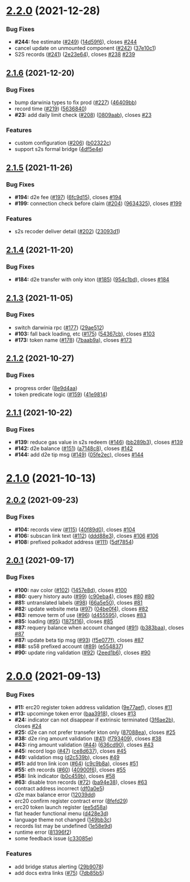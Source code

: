 # [2.2.0](https://github.com/darwinia-network/wormhole-pro/compare/v2.1.6...v2.2.0) (2021-12-28)

### Bug Fixes

- **#244:** fee estimate ([#249](https://github.com/darwinia-network/wormhole-pro/issues/249)) ([14d59f6](https://github.com/darwinia-network/wormhole-pro/commit/14d59f6049e0b9a981595da7faf60ce0d26f9c15)), closes [#244](https://github.com/darwinia-network/wormhole-pro/issues/244)
- cancel update on unmounted component ([#242](https://github.com/darwinia-network/wormhole-pro/issues/242)) ([37e10c1](https://github.com/darwinia-network/wormhole-pro/commit/37e10c16812dcaf05d29b9c17ad5d513cde90bd4))
- S2S records ([#241](https://github.com/darwinia-network/wormhole-pro/issues/241)) ([2e23e64](https://github.com/darwinia-network/wormhole-pro/commit/2e23e6477d90cb6d041ca5ebd5b4c588e3bfcaed)), closes [#238](https://github.com/darwinia-network/wormhole-pro/issues/238) [#239](https://github.com/darwinia-network/wormhole-pro/issues/239)

## [2.1.6](https://github.com/darwinia-network/wormhole-pro/compare/v2.1.5...v2.1.6) (2021-12-20)

### Bug Fixes

- bump darwinia types to fix prod ([#227](https://github.com/darwinia-network/wormhole-pro/issues/227)) ([46409bb](https://github.com/darwinia-network/wormhole-pro/commit/46409bb4dbe240558ceba89efa1e5370b1bc0c7a))
- record time ([#219](https://github.com/darwinia-network/wormhole-pro/issues/219)) ([5636840](https://github.com/darwinia-network/wormhole-pro/commit/5636840c0e3f0ecac344605259a95dfcd48e6e32))
- **#23:** add daily limit check ([#208](https://github.com/darwinia-network/wormhole-pro/issues/208)) ([0809aab](https://github.com/darwinia-network/wormhole-pro/commit/0809aab45b32dba55f24182304ff4a82d3aff25b)), closes [#23](https://github.com/darwinia-network/wormhole-pro/issues/23)

### Features

- custom configuration ([#206](https://github.com/darwinia-network/wormhole-pro/issues/206)) ([b02322c](https://github.com/darwinia-network/wormhole-pro/commit/b02322c21f6005517e14d5c998fd13a36d1f98f8))
- support s2s formal bridge ([4df5e4e](https://github.com/darwinia-network/wormhole-pro/commit/4df5e4e831bc3687a4bbcf8ed21ebc04b3ebfae7))

## [2.1.5](https://github.com/darwinia-network/wormhole-pro/compare/v2.1.4...v2.1.5) (2021-11-26)

### Bug Fixes

- **#194:** d2e fee ([#197](https://github.com/darwinia-network/wormhole-pro/issues/197)) ([6fc9d15](https://github.com/darwinia-network/wormhole-pro/commit/6fc9d15361a1f6b6b08aa79c7c4fd60a38fe8df5)), closes [#194](https://github.com/darwinia-network/wormhole-pro/issues/194)
- **#199:** connection check before claim ([#204](https://github.com/darwinia-network/wormhole-pro/issues/204)) ([9634325](https://github.com/darwinia-network/wormhole-pro/commit/96343258632817021052dcb39b8406aa3d5e13e6)), closes [#199](https://github.com/darwinia-network/wormhole-pro/issues/199)

### Features

- s2s recoder deliver detail ([#202](https://github.com/darwinia-network/wormhole-pro/issues/202)) ([23093d1](https://github.com/darwinia-network/wormhole-pro/commit/23093d148a2986a5574c0b87940dd5717c8b8f49))

## [2.1.4](https://github.com/darwinia-network/wormhole-pro/compare/v2.1.3...v2.1.4) (2021-11-20)

### Bug Fixes

- **#184:** d2e transfer with only kton ([#185](https://github.com/darwinia-network/wormhole-pro/issues/185)) ([954c1bd](https://github.com/darwinia-network/wormhole-pro/commit/954c1bd12e19a94e4ae540ec7d75c56f40fdbb64)), closes [#184](https://github.com/darwinia-network/wormhole-pro/issues/184)

## [2.1.3](https://github.com/darwinia-network/wormhole-pro/compare/v2.1.2...v2.1.3) (2021-11-05)

### Bug Fixes

- switch darwinia rpc ([#177](https://github.com/darwinia-network/wormhole-pro/issues/177)) ([29ae512](https://github.com/darwinia-network/wormhole-pro/commit/29ae512823a5faa8347804a1a2b1b88e840097a2))
- **#103:** fall back loading, etc ([#175](https://github.com/darwinia-network/wormhole-pro/issues/175)) ([54367cb](https://github.com/darwinia-network/wormhole-pro/commit/54367cb39d90944c8c0a2b8a699b3e71273a8f3d)), closes [#103](https://github.com/darwinia-network/wormhole-pro/issues/103)
- **#173:** token name ([#178](https://github.com/darwinia-network/wormhole-pro/issues/178)) ([7baab9a](https://github.com/darwinia-network/wormhole-pro/commit/7baab9a27c6837d31ca5ad540dbdf2989c95860c)), closes [#173](https://github.com/darwinia-network/wormhole-pro/issues/173)

## [2.1.2](https://github.com/darwinia-network/wormhole-pro/compare/v2.1.1...v2.1.2) (2021-10-27)

### Bug Fixes

- progress order ([8e9d4aa](https://github.com/darwinia-network/wormhole-pro/commit/8e9d4aa8ecfa676051f25c61fc600aff1d202df9))
- token predicate logic ([#159](https://github.com/darwinia-network/wormhole-pro/issues/159)) ([41e9814](https://github.com/darwinia-network/wormhole-pro/commit/41e98141e3c03207e9b638a7fbefe6f51b857282))

## [2.1.1](https://github.com/darwinia-network/wormhole-pro/compare/v2.1.0...v2.1.1) (2021-10-22)

### Bug Fixes

- **#139:** reduce gas value in s2s redeem ([#146](https://github.com/darwinia-network/wormhole-pro/issues/146)) ([bb289b3](https://github.com/darwinia-network/wormhole-pro/commit/bb289b372462f76da4eea308fa8634d8631dbdc0)), closes [#139](https://github.com/darwinia-network/wormhole-pro/issues/139)
- **#142:** d2e balance ([#151](https://github.com/darwinia-network/wormhole-pro/issues/151)) ([a7148c8](https://github.com/darwinia-network/wormhole-pro/commit/a7148c89b453f66c4f9113fa443822ab60dd60ef)), closes [#142](https://github.com/darwinia-network/wormhole-pro/issues/142)
- **#144:** add d2e tip msg ([#149](https://github.com/darwinia-network/wormhole-pro/issues/149)) ([05fe2ec](https://github.com/darwinia-network/wormhole-pro/commit/05fe2ecce689034c882660687c509bbeaecccdf1)), closes [#144](https://github.com/darwinia-network/wormhole-pro/issues/144)

# [2.1.0](https://github.com/darwinia-network/wormhole-pro/compare/v2.0.2...v2.1.0) (2021-10-13)

## [2.0.2](https://github.com/darwinia-network/wormhole-pro/compare/v2.0.1...v2.0.2) (2021-09-23)

### Bug Fixes

- **#104:** records view ([#115](https://github.com/darwinia-network/wormhole-pro/issues/115)) ([40f89d0](https://github.com/darwinia-network/wormhole-pro/commit/40f89d04ee5b743ae1342f8bf331d352d3e3110e)), closes [#104](https://github.com/darwinia-network/wormhole-pro/issues/104)
- **#106:** subscan link text ([#112](https://github.com/darwinia-network/wormhole-pro/issues/112)) ([ddd88e3](https://github.com/darwinia-network/wormhole-pro/commit/ddd88e3ac9b11770ed50855f46f34d7df130f25f)), closes [#106](https://github.com/darwinia-network/wormhole-pro/issues/106) [#106](https://github.com/darwinia-network/wormhole-pro/issues/106)
- **#108:** prefixed polkadot address ([#111](https://github.com/darwinia-network/wormhole-pro/issues/111)) ([5df7854](https://github.com/darwinia-network/wormhole-pro/commit/5df78544dc3f18153162aa96444ef0da25a8c3cb))

## [2.0.1](https://github.com/darwinia-network/wormhole-pro/compare/v2.0.0...v2.0.1) (2021-09-17)

### Bug Fixes

- **#100:** nav color ([#102](https://github.com/darwinia-network/wormhole-pro/issues/102)) ([1457e8d](https://github.com/darwinia-network/wormhole-pro/commit/1457e8d4c67eff18255ca54525633d3c23b6300b)), closes [#100](https://github.com/darwinia-network/wormhole-pro/issues/100)
- **#80:** query history auto ([#99](https://github.com/darwinia-network/wormhole-pro/issues/99)) ([c90eba4](https://github.com/darwinia-network/wormhole-pro/commit/c90eba43b3a104fc8e3bb75fd3599a1500ef1d7f)), closes [#80](https://github.com/darwinia-network/wormhole-pro/issues/80) [#80](https://github.com/darwinia-network/wormhole-pro/issues/80)
- **#81:** untranslated labels ([#98](https://github.com/darwinia-network/wormhole-pro/issues/98)) ([66a5e50](https://github.com/darwinia-network/wormhole-pro/commit/66a5e508d2e403a03fd798c4adab14d26a857973)), closes [#81](https://github.com/darwinia-network/wormhole-pro/issues/81)
- **#82:** update website meta ([#97](https://github.com/darwinia-network/wormhole-pro/issues/97)) ([04be0f4](https://github.com/darwinia-network/wormhole-pro/commit/04be0f485ff5b4cb727ad73b82a4bc375a195ff8)), closes [#82](https://github.com/darwinia-network/wormhole-pro/issues/82)
- **#83:** remove term of use ([#96](https://github.com/darwinia-network/wormhole-pro/issues/96)) ([d455595](https://github.com/darwinia-network/wormhole-pro/commit/d45559530d21d62573c761b145c135dc8dd7cc15)), closes [#83](https://github.com/darwinia-network/wormhole-pro/issues/83)
- **#85:** loading ([#95](https://github.com/darwinia-network/wormhole-pro/issues/95)) ([1875f16](https://github.com/darwinia-network/wormhole-pro/commit/1875f16292203ca9356036da1e538bb336084b98)), closes [#85](https://github.com/darwinia-network/wormhole-pro/issues/85)
- **#87:** requery balance when account changed ([#91](https://github.com/darwinia-network/wormhole-pro/issues/91)) ([b383baa](https://github.com/darwinia-network/wormhole-pro/commit/b383baac6d0fb31499b911b7073dc78230bf29bd)), closes [#87](https://github.com/darwinia-network/wormhole-pro/issues/87)
- **#87:** update beta tip msg ([#93](https://github.com/darwinia-network/wormhole-pro/issues/93)) ([f5e077f](https://github.com/darwinia-network/wormhole-pro/commit/f5e077f221752ab32268a398b972d93f2cde14db)), closes [#87](https://github.com/darwinia-network/wormhole-pro/issues/87)
- **#88:** ss58 prefixed account ([#89](https://github.com/darwinia-network/wormhole-pro/issues/89)) ([e554837](https://github.com/darwinia-network/wormhole-pro/commit/e554837930307a4b809a89e83d160d9905f59431))
- **#90:** update ring validation ([#92](https://github.com/darwinia-network/wormhole-pro/issues/92)) ([2eed1b6](https://github.com/darwinia-network/wormhole-pro/commit/2eed1b60f248c7b865f257b89c494f52ad8c1832)), closes [#90](https://github.com/darwinia-network/wormhole-pro/issues/90)

# [2.0.0](https://github.com/darwinia-network/wormhole-pro/compare/12039dd1922776c88efb2328c87f45ff786443ee...v2.0.0) (2021-09-13)

### Bug Fixes

- **#11:** erc20 register token address validation ([9e77aef](https://github.com/darwinia-network/wormhole-pro/commit/9e77aefcd224daceedfe0c3ba69af451cf7d58f8)), closes [#11](https://github.com/darwinia-network/wormhole-pro/issues/11)
- **#13:** upcominge token error ([baa3918](https://github.com/darwinia-network/wormhole-pro/commit/baa39181e665e4ce7ec3a9ab9ffa284e7f6cb142)), closes [#13](https://github.com/darwinia-network/wormhole-pro/issues/13)
- **#24:** indicator can not disappear if extrinsic terminated ([3f6ae2b](https://github.com/darwinia-network/wormhole-pro/commit/3f6ae2b039d8cf1bb028d2165e38ac096c83afaa)), closes [#24](https://github.com/darwinia-network/wormhole-pro/issues/24)
- **#25:** d2e can not prefer transefer kton only ([87088ea](https://github.com/darwinia-network/wormhole-pro/commit/87088ea899475240844bde234f1df67dd1dedf1d)), closes [#25](https://github.com/darwinia-network/wormhole-pro/issues/25)
- **#38:** d2e ring amount validation ([#41](https://github.com/darwinia-network/wormhole-pro/issues/41)) ([f793409](https://github.com/darwinia-network/wormhole-pro/commit/f7934093760e47aee82d3f725d3836a24fb91227)), closes [#38](https://github.com/darwinia-network/wormhole-pro/issues/38)
- **#43:** ring amount validation ([#44](https://github.com/darwinia-network/wormhole-pro/issues/44)) ([636cd90](https://github.com/darwinia-network/wormhole-pro/commit/636cd90c9b0118ea8a592baafc4d3619d1e2d73b)), closes [#43](https://github.com/darwinia-network/wormhole-pro/issues/43)
- **#45:** record logo ([#47](https://github.com/darwinia-network/wormhole-pro/issues/47)) ([ce8d637](https://github.com/darwinia-network/wormhole-pro/commit/ce8d637870f9ae51514fdaf6a7b0aa53f58e9695)), closes [#45](https://github.com/darwinia-network/wormhole-pro/issues/45)
- **#49:** validation msg ([d2c539b](https://github.com/darwinia-network/wormhole-pro/commit/d2c539bb347a80f50e483bf91a26f3b66e143f46)), closes [#49](https://github.com/darwinia-network/wormhole-pro/issues/49)
- **#51:** add tron link icon ([#64](https://github.com/darwinia-network/wormhole-pro/issues/64)) ([c9c9b8a](https://github.com/darwinia-network/wormhole-pro/commit/c9c9b8a878cfca9c633cd40e0efe4162df71dc7a)), closes [#51](https://github.com/darwinia-network/wormhole-pro/issues/51)
- **#55:** eth records ([#60](https://github.com/darwinia-network/wormhole-pro/issues/60)) ([40900f6](https://github.com/darwinia-network/wormhole-pro/commit/40900f6b1b60220cf198c4a10708ced4806d7077)), closes [#55](https://github.com/darwinia-network/wormhole-pro/issues/55)
- **#58:** link indicator ([b0c459b](https://github.com/darwinia-network/wormhole-pro/commit/b0c459b5d526a111d7dcecb1d3157664eb21e7ca)), closes [#58](https://github.com/darwinia-network/wormhole-pro/issues/58)
- **#63:** disable tron records ([#72](https://github.com/darwinia-network/wormhole-pro/issues/72)) ([ba94e38](https://github.com/darwinia-network/wormhole-pro/commit/ba94e38fed23483bc594525b6513835e45e9694c)), closes [#63](https://github.com/darwinia-network/wormhole-pro/issues/63)
- contract address incorrect ([df0a0e5](https://github.com/darwinia-network/wormhole-pro/commit/df0a0e59b84f42cd659a63bc39593e8cb7201c75))
- d2e max balance error ([12039dd](https://github.com/darwinia-network/wormhole-pro/commit/12039dd1922776c88efb2328c87f45ff786443ee))
- erc20 confirm register contract error ([8fefd29](https://github.com/darwinia-network/wormhole-pro/commit/8fefd290aa7bb873cac5e229a74e2c291700da71))
- erc20 token launch register ([ee5d58a](https://github.com/darwinia-network/wormhole-pro/commit/ee5d58ad17408f972dc0a3b7dc6f8ed887b3c082))
- flat header functional menu ([d428e3d](https://github.com/darwinia-network/wormhole-pro/commit/d428e3d5fb5687d88fa8da40e807dbc7ae0d1739))
- language theme not changed ([149bb3c](https://github.com/darwinia-network/wormhole-pro/commit/149bb3c8722b4ce6031575ba6035df6bc2e54d54))
- records list may be undefined ([1e58e9d](https://github.com/darwinia-network/wormhole-pro/commit/1e58e9d0d27610fa52e29287f7b7d2ef7e5fbd8c))
- runtime error ([81396f2](https://github.com/darwinia-network/wormhole-pro/commit/81396f258029225c641ca115c1cc6c0a0fba07ea))
- some feedback issue ([c33085e](https://github.com/darwinia-network/wormhole-pro/commit/c33085e6c8f8aaed9a7132a26185984646176d5e))

### Features

- add bridge status alerting ([29b9078](https://github.com/darwinia-network/wormhole-pro/commit/29b907812325474c5542442c102097c5b6d57a11))
- add docs extra links ([#75](https://github.com/darwinia-network/wormhole-pro/issues/75)) ([7db85b5](https://github.com/darwinia-network/wormhole-pro/commit/7db85b5c46a07e47125696370ed804922652c9a4))
